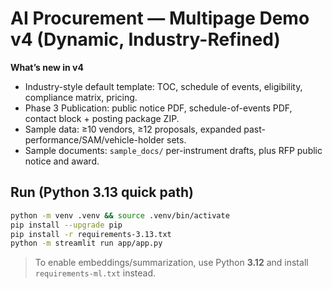 # AI Procurement — Multipage Demo v4 (Dynamic, Industry-Refined)

**What’s new in v4**  
- Industry-style default template: TOC, schedule of events, eligibility, compliance matrix, pricing.  
- Phase 3 Publication: public notice PDF, schedule-of-events PDF, contact block + posting package ZIP.  
- Sample data: ≥10 vendors, ≥12 proposals, expanded past-performance/SAM/vehicle-holder sets.  
- Sample documents: `sample_docs/` per-instrument drafts, plus RFP public notice and award.  

## Run (Python 3.13 quick path)
```bash
python -m venv .venv && source .venv/bin/activate
pip install --upgrade pip
pip install -r requirements-3.13.txt
python -m streamlit run app/app.py
```

> To enable embeddings/summarization, use Python **3.12** and install `requirements-ml.txt` instead.
